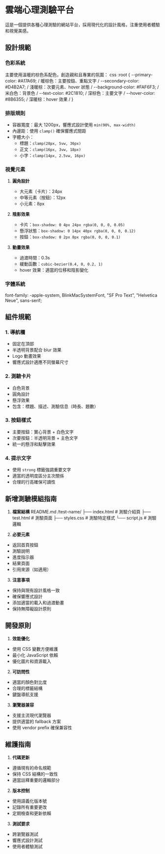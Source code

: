 # 雲端心理測驗平台

這是一個提供各種心理測驗的網站平台，採用現代化的設計風格，注重使用者體驗和視覺美感。

## 設計規範

### 色彩系統
主要使用溫暖的棕色系配色，創造親和且專業的氛圍： 
css
:root {
--primary-color: #A17A69; / 暖棕色：主要按鈕、重點文字 /
--secondary-color: #D4B2A7; / 淺暖棕：次要元素、hover 狀態 /
--background-color: #FAF6F3; / 米白色：背景色 /
--text-color: #2C1810; / 深棕色：主要文字 /
--hover-color: #8B6355; / 深暖棕：hover 效果 /
}

### 排版規則
- 容器寬度：最大 1200px，響應式設計使用 `min(90%, max-width)`
- 內邊距：使用 `clamp()` 確保響應式間距
- 字體大小：
  - 標題：`clamp(28px, 5vw, 36px)`
  - 正文：`clamp(16px, 3vw, 18px)`
  - 小字：`clamp(14px, 2.5vw, 16px)`

### 視覺元素
1. **圓角設計**
   - 大元素（卡片）：24px
   - 中等元素（按鈕）：12px
   - 小元素：8px

2. **陰影效果**
   - 卡片：`box-shadow: 0 4px 24px rgba(0, 0, 0, 0.05)`
   - 懸浮狀態：`box-shadow: 0 14px 40px rgba(0, 0, 0, 0.12)`
   - 按鈕：`box-shadow: 0 2px 8px rgba(0, 0, 0, 0.1)`

3. **動畫效果**
   - 過渡時間：0.3s
   - 緩動函數：`cubic-bezier(0.4, 0, 0.2, 1)`
   - hover 效果：適當的位移和陰影變化

### 字體系統
font-family: -apple-system, BlinkMacSystemFont, "SF Pro Text", "Helvetica Neue", sans-serif;

## 組件規範

### 1. 導航欄
- 固定在頂部
- 半透明背景配合 blur 效果
- Logo 動畫效果
- 響應式設計適應不同螢幕尺寸

### 2. 測驗卡片
- 白色背景
- 圓角設計
- 懸浮效果
- 包含：標題、描述、測驗信息（時長、題數）

### 3. 按鈕樣式
- 主要按鈕：實心背景 + 白色文字
- 次要按鈕：半透明背景 + 主色文字
- 統一的懸浮和點擊效果

### 4. 提示文字
- 使用 `strong` 標籤強調重要文字
- 適當的透明度區分主次關係
- 合理的行高確保可讀性

## 新增測驗模組指南

1. **檔案結構**
README.md
/test-name/
├── index.html # 測驗介紹頁
├── test.html # 測驗頁面
├── styles.css # 測驗特定樣式
└── script.js # 測驗邏輯

2. **必要元素**
- 返回首頁按鈕
- 測驗說明
- 進度指示器
- 結果頁面
- 引用來源（如適用）

3. **注意事項**
- 保持與現有設計風格一致
- 確保響應式設計
- 添加適當的載入和過渡動畫
- 保持無障礙設計原則

## 開發原則

1. **效能優化**
- 使用 CSS 變數方便維護
- 最小化 JavaScript 依賴
- 優化圖片和資源載入

2. **可訪問性**
- 適當的顏色對比度
- 合理的標籤結構
- 鍵盤導航支援

3. **瀏覽器兼容**
- 支援主流現代瀏覽器
- 提供適當的 fallback 方案
- 使用 vendor prefix 確保兼容性

## 維護指南

1. **代碼更新**
- 遵循現有的命名規範
- 保持 CSS 結構的一致性
- 適當註釋重要的邏輯部分

2. **版本控制**
- 使用語義化版本號
- 記錄所有重要更改
- 定期檢查和更新依賴

3. **測試要求**
- 跨瀏覽器測試
- 響應式設計測試
- 使用者體驗測試
